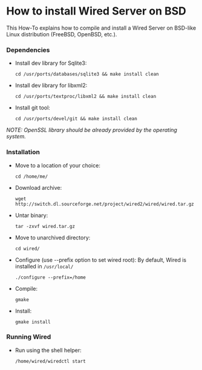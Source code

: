 # How to install Wired Server on BSD

This How-To explains how to compile and install a Wired Server on BSD-like Linux distribution (FreeBSD, OpenBSD, etc.).



### Dependencies

* 	Install dev library for Sqlite3: 

		cd /usr/ports/databases/sqlite3 && make install clean

* 	Install dev library for libxml2: 

		cd /usr/ports/textproc/libxml2 && make install clean

* 	Install git tool: 

		cd /usr/ports/devel/git && make install clean


*NOTE: OpenSSL library should be already provided by the operating system.*

### Installation

*	Move to a location of your choice:

		cd /home/me/

* 	Download archive: 
	
		wget http://switch.dl.sourceforge.net/project/wired2/wired/wired.tar.gz

* 	Untar binary: 
		
		tar -zxvf wired.tar.gz

* 	Move to unarchived directory: 

		cd wired/

* 	Configure (use --prefix option to set wired root): 
	By default, Wired is installed in `/usr/local/`

		./configure --prefix=/home

* 	Compile: 

		gmake

* 	Install: 

		gmake install

### Running Wired

* 	Run using the shell helper: 

		/home/wired/wiredctl start